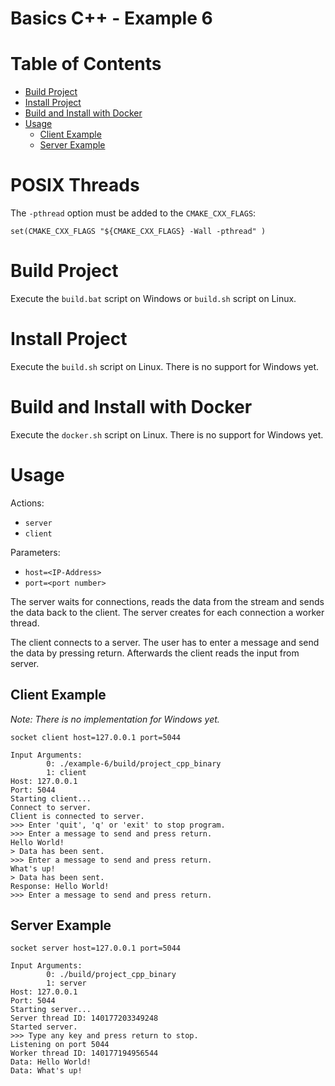 # Basics C++ - Example 6

# Table of Contents

* [Build Project](#build-project)
* [Install Project](#install-project)
* [Build and Install with Docker](#build-and-install-with-docker)
* [Usage](#usage)
  * [Client Example](#client-example)
  * [Server Example](#server-example)

# POSIX Threads

The `-pthread` option must be added to the `CMAKE_CXX_FLAGS`:
~~~
set(CMAKE_CXX_FLAGS "${CMAKE_CXX_FLAGS} -Wall -pthread" )
~~~

# Build Project

Execute the `build.bat` script on Windows or `build.sh` script on Linux.

# Install Project

Execute the `build.sh` script on Linux. There is no support for Windows yet.

# Build and Install with Docker

Execute the `docker.sh` script on Linux. There is no support for Windows yet.

# Usage

Actions:
- `server`
- `client`

Parameters:
- `host=<IP-Address>`
- `port=<port number>`

The server waits for connections, reads the data from the stream and sends the data back to the client.
The server creates for each connection a worker thread.

The client connects to a server.
The user has to enter a message and send the data by pressing return.
Afterwards the client reads the input from server.

## Client Example

*Note: There is no implementation for Windows yet.*
~~~
socket client host=127.0.0.1 port=5044
~~~

~~~
Input Arguments:
        0: ./example-6/build/project_cpp_binary
        1: client
Host: 127.0.0.1
Port: 5044
Starting client...
Connect to server.
Client is connected to server.
>>> Enter 'quit', 'q' or 'exit' to stop program.
>>> Enter a message to send and press return.
Hello World!
> Data has been sent.
>>> Enter a message to send and press return.
What's up!
> Data has been sent.
Response: Hello World!
>>> Enter a message to send and press return.
~~~

## Server Example

~~~
socket server host=127.0.0.1 port=5044
~~~

~~~
Input Arguments:
        0: ./build/project_cpp_binary
        1: server
Host: 127.0.0.1
Port: 5044
Starting server...
Server thread ID: 140177203349248
Started server.
>>> Type any key and press return to stop.
Listening on port 5044
Worker thread ID: 140177194956544
Data: Hello World!
Data: What's up!
~~~


